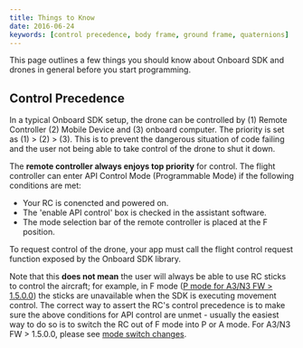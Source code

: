 ```yaml
---
title: Things to Know 
date: 2016-06-24
keywords: [control precedence, body frame, ground frame, quaternions]
---
```


This page outlines a few things you should know about Onboard SDK and drones in general before you start programming.

## Control Precedence

In a typical Onboard SDK setup, the drone can be controlled by (1) Remote Controller (2) Mobile Device and (3) onboard computer. The priority is set as (1) > (2) > (3). This is to prevent the dangerous situation of code failing and the user not being able to take control of the drone to shut it down. 

The **remote controller always enjoys top priority** for control. The flight controller can enter API Control Mode (Programmable Mode) if the following conditions are met:

* Your RC is conencted and powered on.
* The 'enable API control' box is checked in the assistant software.
* The mode selection bar of the remote controller is placed at the F position.

To request control of the drone, your app must call the flight control request function exposed by the Onboard SDK library.

Note that this **does not mean** the user will always be able to use RC sticks to control the aircraft; for example, in F mode ([P mode for A3/N3 FW > 1.5.0.0](../appendix/releaseNotes.html#Notes-for-using-Onboard-SDK-with-the-new-a3-v1-5-0-0-fw)) the sticks are unavailable when the SDK is executing movement control. The correct way to assert the RC's control precedence is to make sure the above conditions for API control are unmet - usually the easiest way to do so is to switch the RC out of F mode into P or A mode. For A3/N3 FW > 1.5.0.0, please see [mode switch changes](../appendix/releaseNotes.html#Notes-for-using-Onboard-SDK-with-the-new-a3-v1-5-0-0-fw).